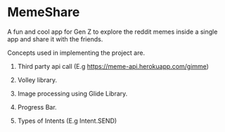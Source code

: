 # MemeShare

A fun and cool app for Gen Z to explore the reddit memes inside a single app and share it with the friends.

Concepts used in implementing the project are.

1. Third party api call (E.g https://meme-api.herokuapp.com/gimme)

2. Volley library.

3. Image processing using Glide Library.

4. Progress Bar.

5. Types of Intents (E.g Intent.SEND) 
